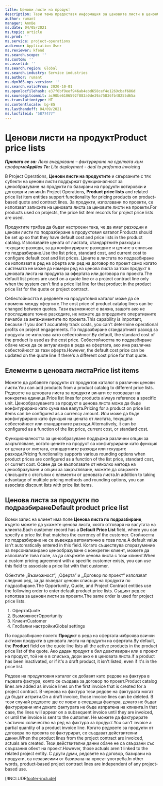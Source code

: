 ```yaml
---
title: Ценови листи на продукт
description: Тази тема предоставя информация за ценовите листи в ценообразуването по каталог, използвани за проектни оферти и договори.
author: rumant
manager: AnnBe
ms.date: 04/05/2021
ms.topic: article
ms.prod: ''
ms.service: project-operations
audience: Application User
ms.reviewer: kfend
ms.search.scope: ''
ms.custom: ''
ms.assetid: ''
ms.search.region: Global
ms.search.industry: Service industries
ms.author: rumant
ms.dyn365.ops.version: ''
ms.search.validFrom: 2020-10-01
ms.openlocfilehash: e37f0bf9eef946ab4ebd658cef4e1269cbaf686d
ms.sourcegitcommit: ac90be6106592f883a0de39a75836fb40255d65a
ms.translationtype: HT
ms.contentlocale: bg-BG
ms.lasthandoff: 04/09/2021
ms.locfileid: "5877477"
---
```

# <a name="product-price-lists"></a><span data-ttu-id="5d62f-103">Ценови листи на продукт</span><span class="sxs-lookup"><span data-stu-id="5d62f-103">Product price lists</span></span>

<span data-ttu-id="5d62f-104">_**Прилага се за:** Леко внедряване – фактуриране на сделката към проформа_</span><span class="sxs-lookup"><span data-stu-id="5d62f-104">_**Applies To:** Lite deployment - deal to proforma invoicing_</span></span>

 <span data-ttu-id="5d62f-105">В Project Operations, **Ценови листи на продуктите** и свързаните с тях субекти на ценови листи поддържат функционалност за ценообразуване на продукти по базирани на продукти котировки и договорни линии.</span><span class="sxs-lookup"><span data-stu-id="5d62f-105">In Project Operations, **Product price lists** and related price list item entities support functionality for pricing products on product-based quote and contract lines.</span></span> <span data-ttu-id="5d62f-106">За продукти, използвани по проекти, се използват записите на ценовата листа за ценовите листи на проекти.</span><span class="sxs-lookup"><span data-stu-id="5d62f-106">For products used on projects, the price list item records for project price lists are used.</span></span> 

<span data-ttu-id="5d62f-107">Продуктите трябва да бъдат настроени така, че да имат разходни и ценови листи по подразбиране в продуктовия каталог.</span><span class="sxs-lookup"><span data-stu-id="5d62f-107">Products should be set up so that they have default cost and price lists in the product catalog.</span></span> <span data-ttu-id="5d62f-108">Използвайте цената от листата, стандартните разходи и текущите разходи, за да конфигурирате разходите и цените в списъка по подразбиране.</span><span class="sxs-lookup"><span data-stu-id="5d62f-108">Use the list price, standard cost, and current cost to configure default cost and list prices.</span></span> <span data-ttu-id="5d62f-109">Цените в листата по подразбиране се използват в ред на оферта или ред на договор по проект само когато системата не може да намери ред на ценова листа за този продукт в ценовата листа на продукта за офертата или договора по проекта.</span><span class="sxs-lookup"><span data-stu-id="5d62f-109">The default list prices are used on a quote line or a project contract line only when the system can't find a price list line for that product in the product price list for the quote or project contract.</span></span>

<span data-ttu-id="5d62f-110">Себестойността в редовете на продуктовия каталог може да се променя между офертите.</span><span class="sxs-lookup"><span data-stu-id="5d62f-110">The cost price of product catalog lines can be changed between quotes.</span></span> <span data-ttu-id="5d62f-111">Тази възможност е важна, защото ако не проследявате точно разходите, не можете да определите оперативните печалби за ангажиментите по проекта.</span><span class="sxs-lookup"><span data-stu-id="5d62f-111">This capability is important, because if you don't accurately track costs, you can't determine operational profits on project engagements.</span></span> <span data-ttu-id="5d62f-112">По подразбиране стандартният разход за продукта се използва като себестойност.</span><span class="sxs-lookup"><span data-stu-id="5d62f-112">By default, the standard cost of the product is used as the cost price.</span></span> <span data-ttu-id="5d62f-113">Себестойността по подразбиране обаче може да се актуализира в реда на офертата, ако има различна себестойност за тази оферта.</span><span class="sxs-lookup"><span data-stu-id="5d62f-113">However, the default cost price can be updated on the quote line if there's a different cost price for that quote.</span></span>

## <a name="price-list-items"></a><span data-ttu-id="5d62f-114">Елементи в ценовата листа</span><span class="sxs-lookup"><span data-stu-id="5d62f-114">Price list items</span></span>

<span data-ttu-id="5d62f-115">Можете да добавяте продукти от продуктов каталог в различни ценови листи.</span><span class="sxs-lookup"><span data-stu-id="5d62f-115">You can add products from a product catalog to different price lists.</span></span> <span data-ttu-id="5d62f-116">Редовете на ценовата листа за продукти винаги се позовават на конкретна единица.</span><span class="sxs-lookup"><span data-stu-id="5d62f-116">Price list lines for products always reference a specific unit.</span></span> <span data-ttu-id="5d62f-117">Ценообразуването за продукт в ценова листа може да бъде конфигурирано като сума във валута.</span><span class="sxs-lookup"><span data-stu-id="5d62f-117">Pricing for a product on price list items can be configured as a currency amount.</span></span> <span data-ttu-id="5d62f-118">Или може да бъде конфигурирано като функция на цената от листата, текущата себестойност или стандартните разходи.</span><span class="sxs-lookup"><span data-stu-id="5d62f-118">Alternatively, it can be configured as a function of the list price, current cost, or standard cost.</span></span>

<span data-ttu-id="5d62f-119">Функционалността за ценообразуване поддържа различни опции за закръгляване, когато цените на продукт са конфигурирани като функция от цената от листата, стандартните разходи или текущите разходи.</span><span class="sxs-lookup"><span data-stu-id="5d62f-119">Pricing functionality supports various rounding options when product prices are configured as a function of the list price, standard cost, or current cost.</span></span> <span data-ttu-id="5d62f-120">Освен да се възползвате от няколко метода на ценообразуване и опции за закръгляване, можете да свържете списъците с отстъпки с елементи от ценовата листа.</span><span class="sxs-lookup"><span data-stu-id="5d62f-120">In addition to taking advantage of multiple pricing methods and rounding options, you can associate discount lists with price list items.</span></span> 

 
## <a name="default-product-price-list"></a><span data-ttu-id="5d62f-121">Ценова листа за продукти по подразбиране</span><span class="sxs-lookup"><span data-stu-id="5d62f-121">Default product price list</span></span>
<span data-ttu-id="5d62f-122">Всеки запис на клиент има поле **Ценова листа по подразбиране**, където можете да укажете ценова листа, която отговаря на валутата на клиента.</span><span class="sxs-lookup"><span data-stu-id="5d62f-122">Each customer record has a **Default Price List** field, where you can specify a price list that matches the currency of the customer.</span></span> <span data-ttu-id="5d62f-123">Стойността по подразбиране не се въвежда автоматично в това поле.</span><span class="sxs-lookup"><span data-stu-id="5d62f-123">A default value isn't automatically entered in this field.</span></span> <span data-ttu-id="5d62f-124">Когато съществува споразумение за персонализирано ценообразуване с конкретен клиент, можете да използвате това поле, за да свържете ценова листа с този клиент.</span><span class="sxs-lookup"><span data-stu-id="5d62f-124">When a custom pricing agreement with a specific customer exists, you can use this field to associate a price list with that customer.</span></span>

<span data-ttu-id="5d62f-125">Обектите „Възможност“, „Оферта“ и „Договор по проект“ използват следния ред, за да въведат ценови списъци на продукти по подразбиране.</span><span class="sxs-lookup"><span data-stu-id="5d62f-125">The Opportunity, Quote, and Project Contract entities use the following order to enter default product price lists.</span></span> <span data-ttu-id="5d62f-126">Същият ред се използва за ценови листи за проекти.</span><span class="sxs-lookup"><span data-stu-id="5d62f-126">The same order is used for project price lists.</span></span>

1.  <span data-ttu-id="5d62f-127">Оферта</span><span class="sxs-lookup"><span data-stu-id="5d62f-127">Quote</span></span>
2.  <span data-ttu-id="5d62f-128">Възможност</span><span class="sxs-lookup"><span data-stu-id="5d62f-128">Opportunity</span></span>
3.  <span data-ttu-id="5d62f-129">Клиент</span><span class="sxs-lookup"><span data-stu-id="5d62f-129">Customer</span></span>
4.  <span data-ttu-id="5d62f-130">Глобални настройки</span><span class="sxs-lookup"><span data-stu-id="5d62f-130">Global settings</span></span> 

<span data-ttu-id="5d62f-131">По подразбиране полето **Продукт** в реда на офертата изброява всички активни продукти в ценовата листа на продукти на офертата.</span><span class="sxs-lookup"><span data-stu-id="5d62f-131">By default, the **Product** field on the quote line lists all the active products in the product price list of the quote.</span></span> <span data-ttu-id="5d62f-132">Ако даден продукт е бил деактивиран или е проект на продукт, той не е в списъка, дори ако е в ценовата листа.</span><span class="sxs-lookup"><span data-stu-id="5d62f-132">If a product has been inactivated, or if it's a draft product, it isn't listed, even if it's in the price list.</span></span> 

<span data-ttu-id="5d62f-133">Редове на продуктовия каталог се добавят като редове на фактура в първата фактура, която се създава за договор по проект.</span><span class="sxs-lookup"><span data-stu-id="5d62f-133">Product catalog lines are added as invoice lines on the first invoice that is created for a project contract.</span></span> <span data-ttu-id="5d62f-134">В чернова на фактура тези редове на фактурата могат да бъдат изтрити.</span><span class="sxs-lookup"><span data-stu-id="5d62f-134">On a draft invoice, those invoice lines can be deleted.</span></span> <span data-ttu-id="5d62f-135">В този случай редовете ще се повят в следваща фактура, докато не бъдат фактурирани или докато фактурата не бъде изпратена на клиента.</span><span class="sxs-lookup"><span data-stu-id="5d62f-135">In that case, the lines will appear on a subsequent invoice until they are invoiced, or until the invoice is sent to the customer.</span></span> <span data-ttu-id="5d62f-136">Не можете да фактурирате частично количество на ред на фактура за продукт.</span><span class="sxs-lookup"><span data-stu-id="5d62f-136">You can't invoice a partial quantity of a product invoice line.</span></span> <span data-ttu-id="5d62f-137">Когато редовете за продукти от договора по проекта се фактурират, се създават действителни данни.</span><span class="sxs-lookup"><span data-stu-id="5d62f-137">When the product lines from the project contract are invoiced, actuals are created.</span></span> <span data-ttu-id="5d62f-138">Тези действителни данни обаче не са свързани със свързания обект на проект.</span><span class="sxs-lookup"><span data-stu-id="5d62f-138">However, those actuals aren't linked to the related project entity.</span></span> <span data-ttu-id="5d62f-139">С други думи, редовете на договор, базирани на продукти, са независими от базирана на проект употреба.</span><span class="sxs-lookup"><span data-stu-id="5d62f-139">In other words, product-based project contract lines are independent of any project-based use.</span></span> 


[!INCLUDE[footer-include](../includes/footer-banner.md)]
